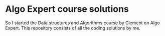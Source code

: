#   Algo Expert course solutions
So I started the Data structures and Algorithms course by Clement on Algo Expert. This repository consists of all the coding solutions by me. 

